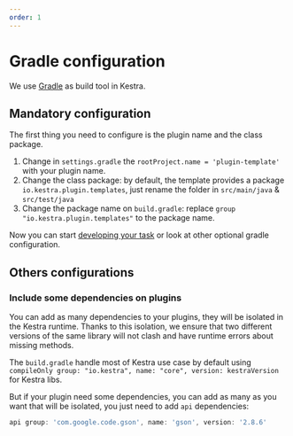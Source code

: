 ```yaml
---
order: 1
---
```

# Gradle configuration

We use [Gradle](https://gradle.org/) as build tool in Kestra.


## Mandatory configuration 
The first thing you need to configure is the plugin name and the class package. 

1. Change in `settings.gradle` the `rootProject.name = 'plugin-template'` with your plugin name. 
2. Change the class package: by default, the template provides a package `io.kestra.plugin.templates`, just rename the folder in `src/main/java` & `src/test/java` 
3. Change the package name on `build.gradle`: replace `group "io.kestra.plugin.templates"` to the package name.


Now you can start [developing your task](../runnable-task) or look at other optional gradle configuration.

## Others configurations 

### Include some dependencies on plugins

You can add as many dependencies to your plugins, they will be isolated in the Kestra runtime. Thanks to this isolation, we ensure that two different versions of the same library will not clash and have runtime errors about missing methods. 

The `build.gradle` handle most of Kestra use case by default using `compileOnly group: "io.kestra", name: "core", version: kestraVersion` for Kestra libs.

But if your plugin need some dependencies, you can add as many as you want that will be isolated, you just need to add `api` dependencies: 

```groovy
api group: 'com.google.code.gson', name: 'gson', version: '2.8.6'
```


